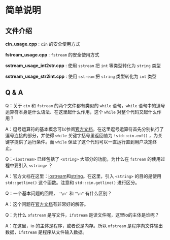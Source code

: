 # 简单说明

## 文件介绍

**cin_usage.cpp** : `cin` 的安全使用方式

**fstream_usage.cpp** : `fstream` 的安全使用方式

**sstream_usage_int2str.cpp** : 使用 `sstream` 把 `int` 等类型转化为 `string` 类型

**sstream_usage_str2int.cpp** : 使用 `sstream` 把 `string` 类型转化为 `int` 类型

## Q & A

Q：关于 `cin` 和 `fstream` 的两个文件都有类似的 `while` 语句，`while` 语句中的逗号运算符本身是什么语法、在这里起什么作用，这个 `while` 对整个代码又起什么作用？

A：逗号运算符的基本概念可以参阅[官方文档](https://learn.microsoft.com/zh-cn/cpp/cpp/comma-operator)。在这里逗号运算符首先分别执行了逗号连接的部分，并使得 `while` 关键字括号里返回值为 `!std::cin.eof()` ，为关键字提供了运行条件。而 `while` 保证了这个代码可以一直运行直到用户决定终止。

Q：`<iostream>` 已经包括了 `<string>` 大部分的功能，为什么在 `fstream` 的使用过程中要引入 `<string>` ？

A：官方文档在这里：[iostream](https://learn.microsoft.com/zh-cn/cpp/standard-library/iostream)和[string](https://learn.microsoft.com/zh-cn/cpp/standard-library/string)。在这里，引入 `<string>` 的目的是使用 `std::getline()` 这个函数。注意和 `std::cin.getline()` 进行区分。

Q：一个基本问题的回顾， `'\n'` 和 `"\n"` 有什么区别？

A：这个问题在[官方文档](https://learn.microsoft.com/zh-cn/cpp/cpp/string-and-character-literals-cpp)有非常好的解答。

Q：为什么 `ofstream` 是写文件，`ifstream` 是读文件呢，这里io的主体是谁呢？

A：在这里，io 的主体是程序，或者说是内存。所以 `ofstream` 是程序向文件输出数据，`ifstream` 是程序从文件输入数据。
